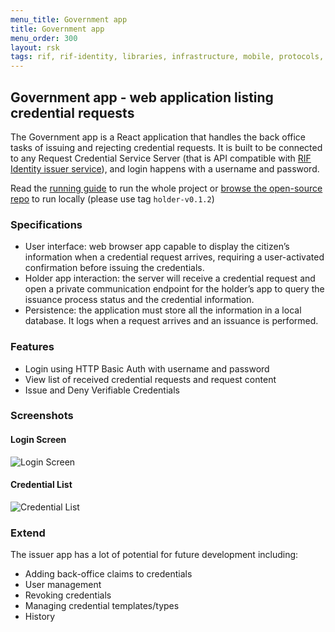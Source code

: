 ```yaml
---
menu_title: Government app
title: Government app
menu_order: 300
layout: rsk
tags: rif, rif-identity, libraries, infrastructure, mobile, protocols, mvp, design, rbtc, defi, decentralized, quick-start, guides, tutorial, networks, dapps, tools, rootstock, rsk, ethereum, smart-contracts, install, get-started, how-to, mainnet, testnet, contracts, wallets, web3, crypto
---
```


## Government app - web application listing credential requests

The Government app is a React application that handles the back office tasks of issuing and rejecting credential requests. It is built to be connected to any Request Credential Service Server (that is API compatible with [RIF Identity issuer service](../../services)), and login happens with a username and password.

Read the [running guide](../../run) to run the whole project or [browse the open-source repo](https://github.com/rsksmart/rif-identity-ui/tree/holder-v0.1.2/apps/issuer-app) to run locally (please use tag `holder-v0.1.2`)

### Specifications

- User interface: web browser app capable to display the citizen’s information when a credential request arrives, requiring a user-activated confirmation before issuing the credentials.
- Holder app interaction: the server will receive a credential request and open a private communication endpoint for the holder’s app to query the issuance process status and the credential information.
- Persistence: the application must store all the information in a local database. It logs when a request arrives and an issuance is performed.

### Features

- Login using HTTP Basic Auth with username and password
- View list of received credential requests and request content
- Issue and Deny Verifiable Credentials

### Screenshots

#### Login Screen

![Login Screen](../../assets/img/applications/issuer-app/sign-in.jpg)

#### Credential List

![Credential List](../../assets/img/applications/issuer-app/credential-list.jpg)

### Extend

The issuer app has a lot of potential for future development including:
- Adding back-office claims to credentials
- User management
- Revoking credentials
- Managing credential templates/types
- History
